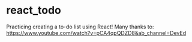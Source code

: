 # react_todo
Practicing creating a to-do list using React! 
Many thanks to:
https://www.youtube.com/watch?v=pCA4qpQDZD8&ab_channel=DevEd
